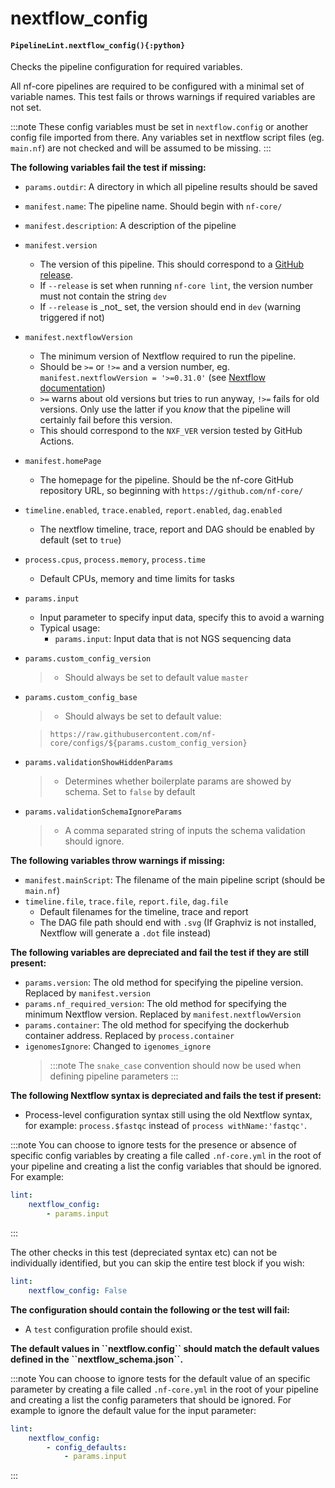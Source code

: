 # nextflow\_config

#### `PipelineLint.nextflow_config(){:python}`

Checks the pipeline configuration for required variables.

All nf-core pipelines are required to be configured with a minimal set of variable
names. This test fails or throws warnings if required variables are not set.

:::note
These config variables must be set in `nextflow.config` or another config
file imported from there. Any variables set in nextflow script files (eg. `main.nf`)
are not checked and will be assumed to be missing.
:::

**The following variables fail the test if missing:**

* `params.outdir`: A directory in which all pipeline results should be saved
* `manifest.name`: The pipeline name. Should begin with `nf-core/`
* `manifest.description`: A description of the pipeline
* `manifest.version`
  * The version of this pipeline. This should correspond to a [GitHub release](https://help.github.com/articles/creating-releases/).
  * If `--release` is set when running `nf-core lint`, the version number must not contain the string `dev`
  * If `--release` is \_not\_ set, the version should end in `dev` (warning triggered if not)
* `manifest.nextflowVersion`
  * The minimum version of Nextflow required to run the pipeline.
  * Should be `>=` or `!>=` and a version number, eg. `manifest.nextflowVersion = '>=0.31.0'` (see [Nextflow documentation](https://www.nextflow.io/docs/latest/config.html#scope-manifest))
  * `>=` warns about old versions but tries to run anyway, `!>=` fails for old versions. Only use the latter if you *know* that the pipeline will certainly fail before this version.
  * This should correspond to the `NXF_VER` version tested by GitHub Actions.
* `manifest.homePage`
  * The homepage for the pipeline. Should be the nf-core GitHub repository URL,
    so beginning with `https://github.com/nf-core/`
* `timeline.enabled`, `trace.enabled`, `report.enabled`, `dag.enabled`
  * The nextflow timeline, trace, report and DAG should be enabled by default (set to `true`)
* `process.cpus`, `process.memory`, `process.time`
  * Default CPUs, memory and time limits for tasks
* `params.input`
  * Input parameter to specify input data, specify this to avoid a warning
  * Typical usage:
    * `params.input`: Input data that is not NGS sequencing data
* `params.custom_config_version`
  > * Should always be set to default value `master`
* `params.custom_config_base`

  > * Should always be set to default value:

  > `https://raw.githubusercontent.com/nf-core/configs/${params.custom_config_version}`
* `params.validationShowHiddenParams`
  > * Determines whether boilerplate params are showed by schema. Set to `false` by default
* `params.validationSchemaIgnoreParams`
  > * A comma separated string of inputs the schema validation should ignore.

**The following variables throw warnings if missing:**

* `manifest.mainScript`: The filename of the main pipeline script (should be `main.nf`)
* `timeline.file`, `trace.file`, `report.file`, `dag.file`
  * Default filenames for the timeline, trace and report
  * The DAG file path should end with `.svg` (If Graphviz is not installed, Nextflow will generate a `.dot` file instead)

**The following variables are depreciated and fail the test if they are still present:**

* `params.version`: The old method for specifying the pipeline version. Replaced by `manifest.version`
* `params.nf_required_version`: The old method for specifying the minimum Nextflow version. Replaced by `manifest.nextflowVersion`
* `params.container`: The old method for specifying the dockerhub container address. Replaced by `process.container`
* `igenomesIgnore`: Changed to `igenomes_ignore`
  > :::note
  > The `snake_case` convention should now be used when defining pipeline parameters
  > :::

**The following Nextflow syntax is depreciated and fails the test if present:**

* Process-level configuration syntax still using the old Nextflow syntax, for example: `process.$fastqc` instead of `process withName:'fastqc'`.

:::note
You can choose to ignore tests for the presence or absence of specific config variables
by creating a file called `.nf-core.yml` in the root of your pipeline and creating
a list the config variables that should be ignored. For example:
```yaml
lint:
    nextflow_config:
        - params.input
```
:::

The other checks in this test (depreciated syntax etc) can not be individually identified,
but you can skip the entire test block if you wish:

```yaml
lint:
    nextflow_config: False
```

**The configuration should contain the following or the test will fail:**

* A `test` configuration profile should exist.

**The default values in \`\`nextflow.config\`\` should match the default values defined in the \`\`nextflow\_schema.json\`\`.**

:::note
You can choose to ignore tests for the default value of an specific parameter
by creating a file called `.nf-core.yml` in the root of your pipeline and creating
a list the config parameters that should be ignored. For example to ignore the default value for the input parameter:
```yaml
lint:
    nextflow_config:
        - config_defaults:
            - params.input
```
:::
